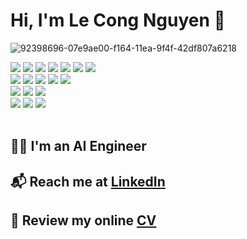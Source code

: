 # Hi, I'm Le Cong Nguyen 👋 

![92398696-07e9ae00-f164-11ea-9f4f-42df807a6218](https://user-images.githubusercontent.com/18329471/143008836-160bb1b4-2289-4476-9777-2d9c75275916.gif)

<div style="clear:both; width: 100%;"> 
  <div id='ai-engineer'>
    <img src="https://img.shields.io/badge/Python-f9d64e.svg?logo=python&style=flat">
    <img src="https://img.shields.io/badge/Git-e2ffa3.svg?logo=git&style=flat">
    <img src="https://img.shields.io/badge/OpenCV-FF0000.svg?logo=opencv&style=flat">
    <img src="https://img.shields.io/badge/PyTorch-80ff00.svg?logo=pytorch&style=flat">
    <img src="https://img.shields.io/badge/TensorFlow-aa4c00.svg?logo=tensorflow&style=flat">
    <img src="https://img.shields.io/badge/ONNX-C51A4A.svg?logo=ONNX&style=flat">
    <img src="https://img.shields.io/badge/TensorRT/TritonInferenceServer-f1ffd3.svg?logo=NVIDIA&style=flat">
  </div>
  <div id='front-end'>
    <img src="https://img.shields.io/badge/HTML5-e2e2e2.svg?logo=html5&style=flat">
    <img src="https://img.shields.io/badge/CSS3-ff8000.svg?logo=css3&style=flat">
<!--     <img src="https://img.shields.io/badge/Bootstrap-563D7C?logo=bootstrap&style=flat&logoColor=white"> -->
<!--     <img src="https://img.shields.io/badge/Sass-CC6699?style=flat&logo=sass&logoColor=white"> -->
    <img src="https://img.shields.io/badge/Javascript-3577c4.svg?logo=javascript&style=flat">
    <img src="https://img.shields.io/badge/jQuery-0769AD?style=flat&logo=jquery&logoColor=white">
    <img src="https://img.shields.io/badge/React & Hooks-1C2400.svg?logo=react&style=flat">
  </div>
  <div id='back-end'>
      <img src="https://img.shields.io/badge/Node.js & Express.js-dc99f5.svg?logo=node.js&style=flat">
      <img src="https://img.shields.io/badge/MongoDB-e1d3ff.svg?logo=mongodb&style=flat">
      <img src="https://img.shields.io/badge/PostgreSQL-faffef.svg?logo=postgresql&style=flat">
  </div>
  <div id='dev-ops'>
    <img src="https://img.shields.io/badge/-Docker-ab3db2.svg?logo=docker&style=flat">
    <img src="https://img.shields.io/badge/-Kubernetes-ffff00.svg?logo=kubernetes&style=flat">
    <img src="https://img.shields.io/badge/MLOps/DevOps-d6f2ff.svg">
  </div>
<!--   <div id='others'>
    <img src="https://img.shields.io/badge/Axis Communications-d6f2ff.svg">
  </div> -->
 </div>
<br>

## :sassy_man: I'm an AI Engineer
<!-- ## :mailbox_with_mail: Reach me at [LinkedIn](https://www.linkedin.com/in/nguyen-le-cong-0b1731233/) -->
## :mailbox_with_mail: Reach me at <a href="https://www.linkedin.com/in/nguyen-le-cong-0b1731233/" target="_blank" rel="noopener">LinkedIn</a>
## :page_facing_up:	Review my online <a href="https://nguyenlecong.github.io/Online-CV/" target="_blank" rel="noopener">CV</a>
